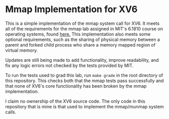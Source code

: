 # Mmap Implementation for XV6
This is a simple implementation of the mmap system call for XV6. It meets all of the requirements for the mmap lab assigned in MIT's 6.1810 course on operating systems, found [here.](https://pdos.csail.mit.edu/6.828/2024/) This implementation also meets some optional requirements, such as the sharing of physical memory between a parent and forked child process who share a memory mapped region of virtual memory.

Updates are still being made to add functionality, improve readability, and fix any logic errors not checked by the tests provided by MIT.

To run the tests used to grad this lab, run ```make grade``` in the root directory of this repository. This checks both that the mmap tests pass successfully and that none of XV6's core functionality has been broken by the mmap implementation.

I claim no ownership of the XV6 source code. The only code in this repository that is mine is that used to implement the mmap/munmap system calls.